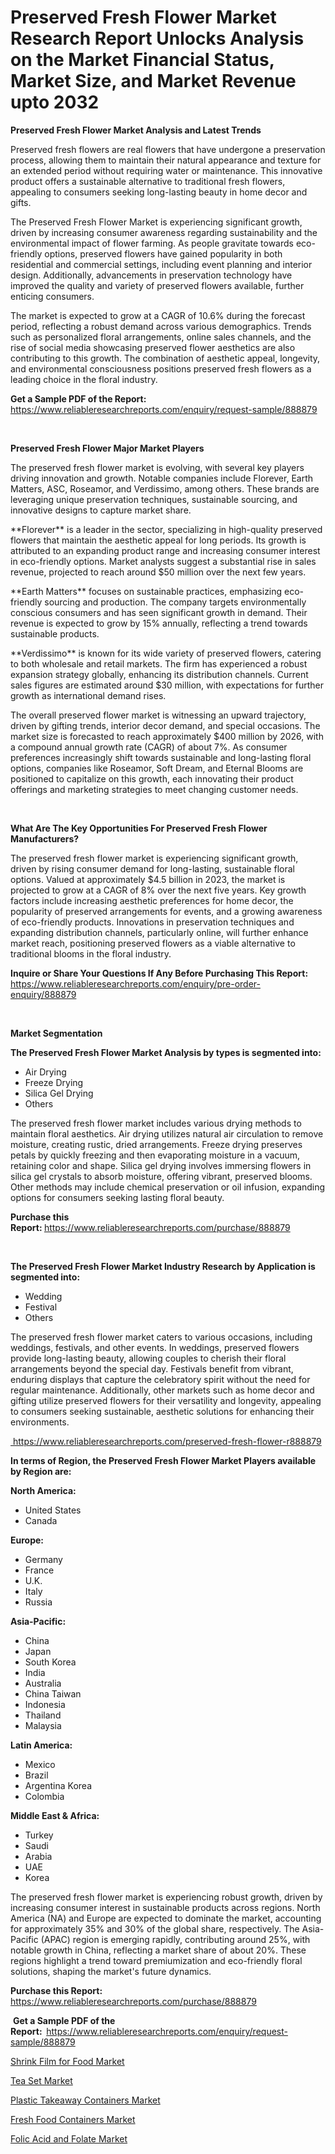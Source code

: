 <p><h1>Preserved Fresh Flower Market Research Report Unlocks Analysis on the Market Financial Status, Market Size, and Market Revenue upto 2032</h1></p><p><strong>Preserved Fresh Flower Market Analysis and Latest Trends</strong></p>
<p><p>Preserved fresh flowers are real flowers that have undergone a preservation process, allowing them to maintain their natural appearance and texture for an extended period without requiring water or maintenance. This innovative product offers a sustainable alternative to traditional fresh flowers, appealing to consumers seeking long-lasting beauty in home decor and gifts.</p><p>The Preserved Fresh Flower Market is experiencing significant growth, driven by increasing consumer awareness regarding sustainability and the environmental impact of flower farming. As people gravitate towards eco-friendly options, preserved flowers have gained popularity in both residential and commercial settings, including event planning and interior design. Additionally, advancements in preservation technology have improved the quality and variety of preserved flowers available, further enticing consumers.</p><p>The market is expected to grow at a CAGR of 10.6% during the forecast period, reflecting a robust demand across various demographics. Trends such as personalized floral arrangements, online sales channels, and the rise of social media showcasing preserved flower aesthetics are also contributing to this growth. The combination of aesthetic appeal, longevity, and environmental consciousness positions preserved fresh flowers as a leading choice in the floral industry.</p></p>
<p><strong>Get a Sample PDF of the Report:&nbsp;</strong> <a href="https://www.reliableresearchreports.com/enquiry/request-sample/888879?utm_campaign=34&utm_medium=2&utm_source=Github&utm_content=ia&utm_term=04042025&utm_id=preserved-fresh-flower">https://www.reliableresearchreports.com/enquiry/request-sample/888879</a></p>
<p>&nbsp;</p>
<p><strong>Preserved Fresh Flower Major Market Players</strong></p>
<p><p>The preserved fresh flower market is evolving, with several key players driving innovation and growth. Notable companies include Florever, Earth Matters, ASC, Roseamor, and Verdissimo, among others. These brands are leveraging unique preservation techniques, sustainable sourcing, and innovative designs to capture market share.</p><p>**Florever** is a leader in the sector, specializing in high-quality preserved flowers that maintain the aesthetic appeal for long periods. Its growth is attributed to an expanding product range and increasing consumer interest in eco-friendly options. Market analysts suggest a substantial rise in sales revenue, projected to reach around $50 million over the next few years.</p><p>**Earth Matters** focuses on sustainable practices, emphasizing eco-friendly sourcing and production. The company targets environmentally conscious consumers and has seen significant growth in demand. Their revenue is expected to grow by 15% annually, reflecting a trend towards sustainable products.</p><p>**Verdissimo** is known for its wide variety of preserved flowers, catering to both wholesale and retail markets. The firm has experienced a robust expansion strategy globally, enhancing its distribution channels. Current sales figures are estimated around $30 million, with expectations for further growth as international demand rises.</p><p>The overall preserved flower market is witnessing an upward trajectory, driven by gifting trends, interior decor demand, and special occasions. The market size is forecasted to reach approximately $400 million by 2026, with a compound annual growth rate (CAGR) of about 7%. As consumer preferences increasingly shift towards sustainable and long-lasting floral options, companies like Roseamor, Soft Dream, and Eternal Blooms are positioned to capitalize on this growth, each innovating their product offerings and marketing strategies to meet changing customer needs.</p></p>
<p>&nbsp;</p>
<p><strong>What Are The Key Opportunities For Preserved Fresh Flower Manufacturers?</strong></p>
<p><p>The preserved fresh flower market is experiencing significant growth, driven by rising consumer demand for long-lasting, sustainable floral options. Valued at approximately $4.5 billion in 2023, the market is projected to grow at a CAGR of 8% over the next five years. Key growth factors include increasing aesthetic preferences for home decor, the popularity of preserved arrangements for events, and a growing awareness of eco-friendly products. Innovations in preservation techniques and expanding distribution channels, particularly online, will further enhance market reach, positioning preserved flowers as a viable alternative to traditional blooms in the floral industry.</p></p>
<p><strong>Inquire or Share Your Questions If Any Before Purchasing This Report:</strong> <a href="https://www.reliableresearchreports.com/enquiry/pre-order-enquiry/888879?utm_campaign=34&utm_medium=2&utm_source=Github&utm_content=ia&utm_term=04042025&utm_id=preserved-fresh-flower">https://www.reliableresearchreports.com/enquiry/pre-order-enquiry/888879</a></p>
<p>&nbsp;</p>
<p><strong>Market Segmentation</strong></p>
<p><strong>The Preserved Fresh Flower Market Analysis by types is segmented into:</strong></p>
<p><ul><li>Air Drying</li><li>Freeze Drying</li><li>Silica Gel Drying</li><li>Others</li></ul></p>
<p><p>The preserved fresh flower market includes various drying methods to maintain floral aesthetics. Air drying utilizes natural air circulation to remove moisture, creating rustic, dried arrangements. Freeze drying preserves petals by quickly freezing and then evaporating moisture in a vacuum, retaining color and shape. Silica gel drying involves immersing flowers in silica gel crystals to absorb moisture, offering vibrant, preserved blooms. Other methods may include chemical preservation or oil infusion, expanding options for consumers seeking lasting floral beauty.</p></p>
<p><strong>Purchase this Report:&nbsp;</strong><a href="https://www.reliableresearchreports.com/purchase/888879?utm_campaign=34&utm_medium=2&utm_source=Github&utm_content=ia&utm_term=04042025&utm_id=preserved-fresh-flower">https://www.reliableresearchreports.com/purchase/888879</a></p>
<p>&nbsp;</p>
<p><strong>The Preserved Fresh Flower Market Industry Research by Application is segmented into:</strong></p>
<p><ul><li>Wedding</li><li>Festival</li><li>Others</li></ul></p>
<p><p>The preserved fresh flower market caters to various occasions, including weddings, festivals, and other events. In weddings, preserved flowers provide long-lasting beauty, allowing couples to cherish their floral arrangements beyond the special day. Festivals benefit from vibrant, enduring displays that capture the celebratory spirit without the need for regular maintenance. Additionally, other markets such as home decor and gifting utilize preserved flowers for their versatility and longevity, appealing to consumers seeking sustainable, aesthetic solutions for enhancing their environments.</p></p>
<p><a href="https://www.reliableresearchreports.com/preserved-fresh-flower-r888879?utm_campaign=34&utm_medium=2&utm_source=Github&utm_content=ia&utm_term=04042025&utm_id=preserved-fresh-flower">&nbsp;https://www.reliableresearchreports.com/preserved-fresh-flower-r888879</a></p>
<p><strong>In terms of Region, the Preserved Fresh Flower Market Players available by Region are:</strong></p>
<p>
    <p> <strong> North America: </strong>
        <ul>
            <li>United States</li>
            <li>Canada</li>
        </ul>
        </p> 
    <p> <strong> Europe: </strong>
        <ul>
            <li>Germany</li>
            <li>France</li>
            <li>U.K.</li>
            <li>Italy</li>
            <li>Russia</li>
        </ul>
        </p> 
    <p> <strong> Asia-Pacific: </strong>
        <ul>
            <li>China</li>
            <li>Japan</li>
            <li>South Korea</li>
            <li>India</li>
            <li>Australia</li>
            <li>China Taiwan</li>
            <li>Indonesia</li>
            <li>Thailand</li>
            <li>Malaysia</li>
        </ul>
        </p> 
    <p> <strong> Latin America: </strong>
        <ul>
            <li>Mexico</li>
            <li>Brazil</li>
            <li>Argentina Korea</li>
            <li>Colombia</li>
        </ul>
        </p> 
    <p> <strong> Middle East & Africa: </strong>
        <ul>
            <li>Turkey</li>
            <li>Saudi</li>
            <li>Arabia</li>
            <li>UAE</li>
            <li>Korea</li>
        </ul>
    </p>
    </p>
<p><p>The preserved fresh flower market is experiencing robust growth, driven by increasing consumer interest in sustainable products across regions. North America (NA) and Europe are expected to dominate the market, accounting for approximately 35% and 30% of the global share, respectively. The Asia-Pacific (APAC) region is emerging rapidly, contributing around 25%, with notable growth in China, reflecting a market share of about 20%. These regions highlight a trend toward premiumization and eco-friendly floral solutions, shaping the market's future dynamics.</p></p>
<p><strong>Purchase this Report: </strong><a href="https://www.reliableresearchreports.com/purchase/888879?utm_campaign=34&utm_medium=2&utm_source=Github&utm_content=ia&utm_term=04042025&utm_id=preserved-fresh-flower">https://www.reliableresearchreports.com/purchase/888879</a></p>
<p>&nbsp;<strong>Get a Sample PDF of the Report:&nbsp;&nbsp;</strong><a href="https://www.reliableresearchreports.com/enquiry/request-sample/888879?utm_campaign=34&utm_medium=2&utm_source=Github&utm_content=ia&utm_term=04042025&utm_id=preserved-fresh-flower">https://www.reliableresearchreports.com/enquiry/request-sample/888879</a></p>
<p><strong></strong></p>
<p><p><a href="https://github.com/ceneabiruk11/Market-Research-Report-List-1/blob/main/shrink-film-for-food-market.md?utm_campaign=34&utm_medium=2&utm_source=Github&utm_content=ia&utm_term=04042025&utm_id=preserved-fresh-flower">Shrink Film for Food Market</a></p><p><a href="https://github.com/amramcocosxa/Market-Research-Report-List-1/blob/main/tea-set-market.md?utm_campaign=34&utm_medium=2&utm_source=Github&utm_content=ia&utm_term=04042025&utm_id=preserved-fresh-flower">Tea Set Market</a></p><p><a href="https://github.com/pomasifilo/Market-Research-Report-List-1/blob/main/plastic-takeaway-containers-market.md?utm_campaign=34&utm_medium=2&utm_source=Github&utm_content=ia&utm_term=04042025&utm_id=preserved-fresh-flower">Plastic Takeaway Containers Market</a></p><p><a href="https://github.com/avikalitesjj/Market-Research-Report-List-1/blob/main/fresh-food-containers-market.md?utm_campaign=34&utm_medium=2&utm_source=Github&utm_content=ia&utm_term=04042025&utm_id=preserved-fresh-flower">Fresh Food Containers Market</a></p><p><a href="https://github.com/nkomdaumis16/Market-Research-Report-List-1/blob/main/folic-acid-and-folate-market.md?utm_campaign=34&utm_medium=2&utm_source=Github&utm_content=ia&utm_term=04042025&utm_id=preserved-fresh-flower">Folic Acid and Folate Market</a></p></p>